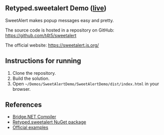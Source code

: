 ## Retyped.sweetalert Demo ([live](https://demos.retyped.com/dist/sweetalert/))

SweetAlert makes popup messages easy and pretty.

The source code is hosted in a repository on GitHub: https://github.com/t4t5/sweetalert

The official website: https://sweetalert.js.org/

## Instructions for running

1. Clone the repository.
1. Build the solution.
1. Open `~/Demos/SweetAlertDemo/SweetAlertDemo/dist/index.html` in your browser.

## References

- [Bridge.NET Compiler](https://bridge.net/)
- [Retyped.sweetalert NuGet package](https://www.nuget.org/packages/retyped.sweetalert/)
- [Official examples](https://sweetalert.js.org/guides/#advanced-examples)

